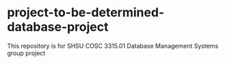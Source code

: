 # project-to-be-determined-database-project
This repository is for SHSU COSC 3315.01 Database Management Systems group project
